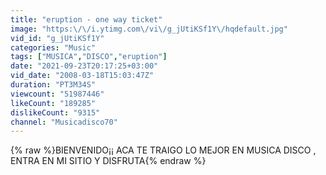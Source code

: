 ```yaml
---
title: "eruption - one way ticket"
image: "https:\/\/i.ytimg.com\/vi\/g_jUtiKSf1Y\/hqdefault.jpg"
vid_id: "g_jUtiKSf1Y"
categories: "Music"
tags: ["MUSICA","DISCO","eruption"]
date: "2021-09-23T20:17:25+03:00"
vid_date: "2008-03-18T15:03:47Z"
duration: "PT3M34S"
viewcount: "51987446"
likeCount: "189285"
dislikeCount: "9315"
channel: "Musicadisco70"
---
```

{% raw %}BIENVENIDO¡¡ ACA  TE TRAIGO LO MEJOR EN MUSICA  DISCO  , ENTRA  EN  MI SITIO Y DISFRUTA{% endraw %}

